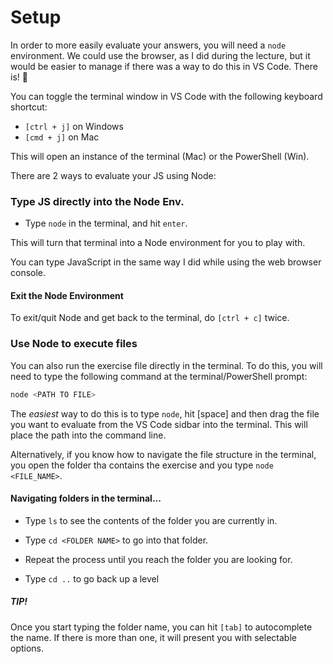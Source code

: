 # Setup

In order to more easily evaluate your answers, you will need a `node` environment. We could use the browser, as I did during the lecture, but it would be easier to manage if there was a way to do this in VS Code. There is! 🤯

You can toggle the terminal window in VS Code with the following keyboard shortcut:

- `[ctrl + j]` on Windows
- `[cmd + j]` on Mac

This will open an instance of the terminal (Mac) or the PowerShell (Win).

There are 2 ways to evaluate your JS using Node:

### Type JS directly into the Node Env.

- Type `node` in the terminal, and hit `enter`.

This will turn that terminal into a Node environment for you to play with.

You can type JavaScript in the same way I did while using the web browser console.

#### Exit the Node Environment

To exit/quit Node and get back to the terminal, do `[ctrl + c]` twice.

### Use Node to execute files

You can also run the exercise file directly in the terminal. To do this, you will need to type the following command at the terminal/PowerShell prompt:

```js
node <PATH TO FILE>
```

The _easiest_ way to do this is to type `node`, hit [space] and then drag the file you want to evaluate from the VS Code sidbar into the terminal. This will place the path into the command line.

Alternatively, if you know how to navigate the file structure in the terminal, you open the folder tha contains the exercise and you type `node <FILE_NAME>`.

#### Navigating folders in the terminal...

- Type `ls` to see the contents of the folder you are currently in.
- Type `cd <FOLDER NAME>` to go into that folder.
- Repeat the process until you reach the folder you are looking for.

- Type `cd ..` to go back up a level

##### TIP!

Once you start typing the folder name, you can hit `[tab]` to autocomplete the name. If there is more than one, it will present you with selectable options.
